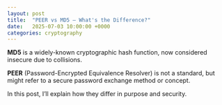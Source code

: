 ```yaml
---
layout: post
title:  "PEER vs MD5 – What's the Difference?"
date:   2025-07-03 10:00:00 +0000
categories: cryptography
---
```


**MD5** is a widely-known cryptographic hash function, now considered insecure due to collisions.

**PEER** (Password-Encrypted Equivalence Resolver) is not a standard, but might refer to a secure password exchange method or concept.

In this post, I’ll explain how they differ in purpose and security.

